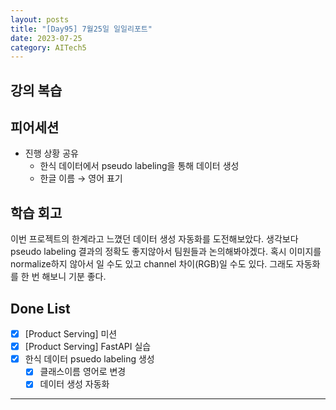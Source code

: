 ```yaml
---
layout: posts
title: "[Day95] 7월25일 일일리포트"
date: 2023-07-25
category: AITech5
---
```


## 강의 복습

## 피어세션

- 진행 상황 공유
    - 한식 데이터에서 pseudo labeling을 통해 데이터 생성
    - 한글 이름 → 영어 표기

## 학습 회고

이번 프로젝트의 한계라고 느꼈던 데이터 생성 자동화를 도전해보았다. 생각보다 pseudo labeling 결과의 정확도 좋지않아서 팀원들과 논의해봐야겠다. 혹시 이미지를 normalize하지 않아서 일 수도 있고 channel 차이(RGB)일 수도 있다. 그래도 자동화를 한 번 해보니 기분 좋다.

## Done List

- [x]  [Product Serving] 미션
- [x]  [Product Serving] FastAPI 실습
- [x]  한식 데이터 psuedo labeling 생성
    - [x]  클래스이름 영어로 변경
    - [x]  데이터 생성 자동화

---
